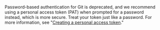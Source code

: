 Password-based authentication for Git is deprecated, and we recommend using a personal access token (PAT) when prompted for a password instead, which is more secure. Treat your token just like a password. For more information, see "[Creating a personal access token](/github/authenticating-to-github/creating-a-personal-access-token)."
